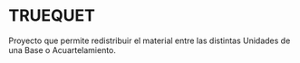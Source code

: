 # TRUEQUET

Proyecto que permite redistribuir el material entre las distintas Unidades de una Base o Acuartelamiento.